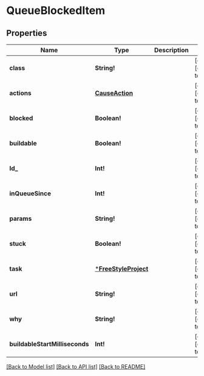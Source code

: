# QueueBlockedItem

## Properties
Name | Type | Description | Notes
------------ | ------------- | ------------- | -------------
**class** | **String!** |  | [optional] [default to null]
**actions** | [**CauseAction**](CauseAction.md) |  | [optional] [default to null]
**blocked** | **Boolean!** |  | [optional] [default to null]
**buildable** | **Boolean!** |  | [optional] [default to null]
**Id_** | **Int!** |  | [optional] [default to null]
**inQueueSince** | **Int!** |  | [optional] [default to null]
**params** | **String!** |  | [optional] [default to null]
**stuck** | **Boolean!** |  | [optional] [default to null]
**task** | [***FreeStyleProject**](FreeStyleProject.md) |  | [optional] [default to null]
**url** | **String!** |  | [optional] [default to null]
**why** | **String!** |  | [optional] [default to null]
**buildableStartMilliseconds** | **Int!** |  | [optional] [default to null]

[[Back to Model list]](../README.md#documentation-for-models) [[Back to API list]](../README.md#documentation-for-api-endpoints) [[Back to README]](../README.md)


